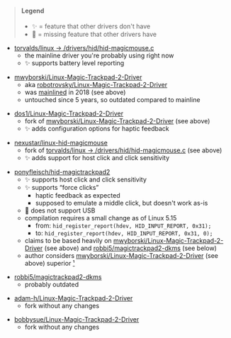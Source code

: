 > #### Legend
> - ✨ = feature that other drivers don't have
> - 🛑 = missing feature that other drivers have


- [torvalds/linux → /drivers/hid/hid-magicmouse.c](https://github.com/torvalds/linux/blob/master/drivers/hid/hid-magicmouse.c)
  - the mainline driver you're probably using right now
  <!-- - supports USB and Bluetooth -->
  - ✨ supports battery level reporting
  <!-- - does not support host click / … -->
<!---->
- [mwyborski/Linux-Magic-Trackpad-2-Driver](https://github.com/mwyborski/Linux-Magic-Trackpad-2-Driver)
  - aka [robotrovsky/Linux-Magic-Trackpad-2-Driver](https://github.com/robotrovsky/Linux-Magic-Trackpad-2-Driver)
  - was [mainlined](https://github.com/torvalds/linux/commit/9d7b18668956c411a422d04c712994c5fdb23a4b) in 2018 (see above)
  - untouched since 5 years, so outdated compared to mainline
<!---->
- [dos1/Linux-Magic-Trackpad-2-Driver](https://github.com/dos1/Linux-Magic-Trackpad-2-Driver)
  - fork of [mwyborski/Linux-Magic-Trackpad-2-Driver](https://github.com/mwyborski/Linux-Magic-Trackpad-2-Driver) (see above)
  - ✨ adds configuration options for haptic feedback
  <!-- - supports USB and Bluetooth -->
<!---->
- [nexustar/linux-hid-magicmouse](https://github.com/nexustar/linux-hid-magicmouse)
  - fork of [torvalds/linux → /drivers/hid/hid-magicmouse.c](https://github.com/torvalds/linux/blob/master/drivers/hid/hid-magicmouse.c) (see above)
  - ✨ adds support for host click and click sensitivity
<!---->
- [ponyfleisch/hid-magictrackpad2](https://github.com/ponyfleisch/hid-magictrackpad2)
  <!-- - completely different code -->
  - ✨ supports host click and click sensitivity
  - ✨ supports “force clicks”
    - haptic feedback as expected
    - supposed to emulate a middle click, but doesn't work as-is
  - 🛑 does not support USB
  - compilation requires a small change as of Linux 5.15
    - from: `hid_register_report(hdev, HID_INPUT_REPORT, 0x31);`
    - to: `hid_register_report(hdev, HID_INPUT_REPORT, 0x31, 0);`
  <!-- - code looks clean -->
  - claims to be based heavily on [mwyborski/Linux-Magic-Trackpad-2-Driver](https://github.com/mwyborski/Linux-Magic-Trackpad-2-Driver) (see above) and [robbi5/magictrackpad2-dkms](https://github.com/robbi5/magictrackpad2-dkms) (see below)
  - author considers [mwyborski/Linux-Magic-Trackpad-2-Driver](https://github.com/mwyborski/Linux-Magic-Trackpad-2-Driver) (see above) superior [¹](https://github.com/ponyfleisch/hid-magictrackpad2/issues/4#issuecomment-394312796)
  <!-- - supports USB and Bluetooth -->
<!---->
- [robbi5/magictrackpad2-dkms](https://github.com/robbi5/magictrackpad2-dkms)
  - probably outdated
<!---->
- [adam-h/Linux-Magic-Trackpad-2-Driver](https://github.com/adam-h/Linux-Magic-Trackpad-2-Driver)
  - fork without any changes
<!---->
- [bobbysue/Linux-Magic-Trackpad-2-Driver](https://github.com/bobbysue/Linux-Magic-Trackpad-2-Driver)
  - fork without any changes
